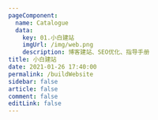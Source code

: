```yaml
---
pageComponent: 
  name: Catalogue
  data: 
    key: 01.小白建站
    imgUrl: /img/web.png
    description: 博客建站、SEO优化、指导手册
title: 小白建站
date: 2021-01-26 17:40:00
permalink: /buildWebsite
sidebar: false
article: false
comment: false
editLink: false
---
```


